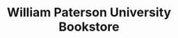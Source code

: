 ---
title: "William Paterson University Bookstore"
url: /wayne/william-paterson-university-bookstore/
shop: Bücher
---